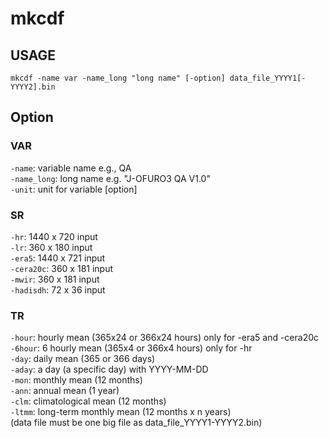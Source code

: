 # mkcdf

## USAGE
`mkcdf -name var -name_long "long name" [-option] data_file_YYYY1[-YYYY2].bin`

## Option
### VAR
`-name`: variable name e.g., QA  
`-name_long`: long name e.g. "J-OFURO3 QA V1.0"  
`-unit`: unit for variable [option]  
### SR
`-hr`: 1440 x 720 input  
`-lr`: 360 x 180 input  
`-era5`: 1440 x 721 input  
`-cera20c`: 360 x 181 input  
`-mwir`: 360 x 181 input  
`-hadisdh`: 72 x 36 input
### TR
`-hour`: hourly mean (365x24 or 366x24 hours) only for -era5 and -cera20c   
`-6hour`: 6 hourly mean (365x4 or 366x4 hours) only for -hr   
`-day`: daily mean (365 or 366 days)  
`-aday`: a day (a specific day) with YYYY-MM-DD   
`-mon`: monthly mean (12 months)  
`-ann`: annual mean  (1 year)  
`-clm`: climatological mean (12 months)  
`-ltmm`: long-term monthly mean (12 months x n years)  
        (data file must be one big file as data_file_YYYY1-YYYY2.bin)

